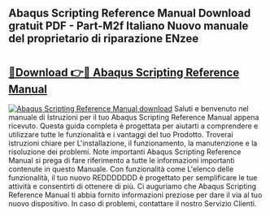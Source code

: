 ## Abaqus Scripting Reference Manual Download gratuit PDF - Part-M2f Italiano Nuovo manuale del proprietario di riparazione ENzee

# <h2><a href="http://dfgsypa.blite.top/?on=Abaqus+Scripting+Reference+Manual">🔗Download 👉🔴 Abaqus Scripting Reference Manual</a></h2>

[![Abaqus Scripting Reference Manual download](https://i.imgur.com/lujVjoI.png)](http://dfgsypa.blite.top/?on=Abaqus+Scripting+Reference+Manual)
Saluti e benvenuto nel manuale di Istruzioni per il tuo Abaqus Scripting Reference Manual appena ricevuto. Questa guida completa è progettata per aiutarti a comprendere e utilizzare tutte le funzionalità e i vantaggi del tuo Prodotto. Troverai istruzioni chiare per L'installazione, il funzionamento, la manutenzione e la risoluzione dei problemi. Note importanti Abaqus Scripting Reference Manual si prega di fare riferimento a tutte le informazioni importanti contenute in questo Manuale. Con funzionalità come L'elenco delle funzionalità, il tuo nuovo REDDDDDDD è progettato per semplificare le tue attività e consentirti di ottenere di più. Ci auguriamo che Abaqus Scripting Reference Manual ti abbia fornito informazioni preziose per dare il via al tuo nuovo dispositivo. In caso di problemi, contattare il nostro Servizio Clienti.

